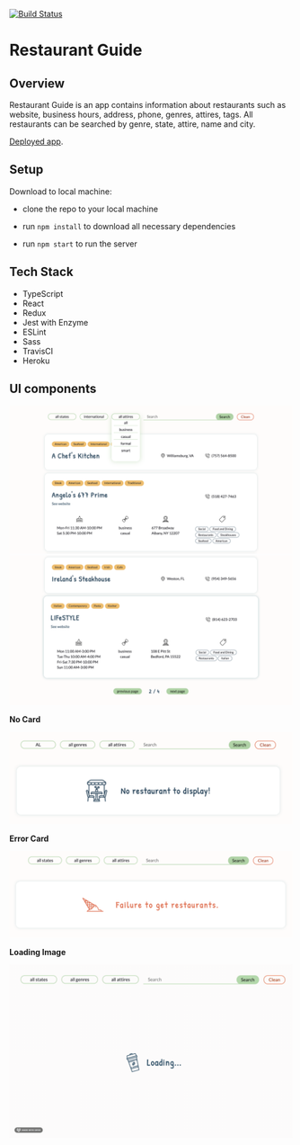 [![Build Status](https://travis-ci.com/RayRedGoose/restaurant-guide.svg?branch=master)](https://travis-ci.com/RayRedGoose/restaurant-guide)
<br />

# Restaurant Guide

## Overview

Restaurant Guide is an app contains information about restaurants such as website, business hours, address, phone, genres, attires, tags. All restaurants can be searched by genre, state, attire, name and city.

[Deployed app](https://restaurant-guide-challenge.herokuapp.com/).

## Setup

Download to local machine:

- clone the repo to your local machine

- run `npm install` to download all necessary dependencies

- run `npm start` to run the server

## Tech Stack

- TypeScript
- React
- Redux
- Jest with Enzyme
- ESLint
- Sass
- TravisCI
- Heroku

## UI components

![First part of page](./screenshots/start.png)
![Second part of page](./screenshots/end.png)

**No Card**

![No Card](./screenshots/no-card.png)

**Error Card**

![Error Card](./screenshots/error.png)

**Loading Image**

![Loading Image](./screenshots/load.gif)
